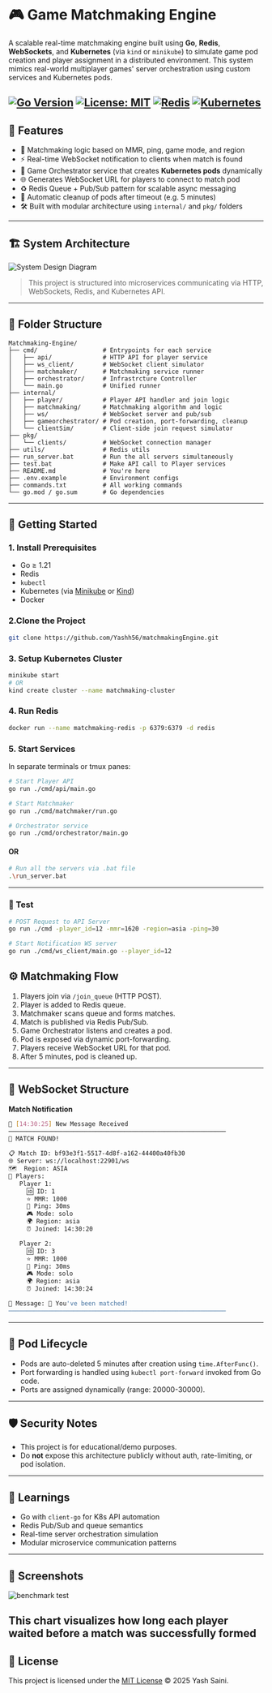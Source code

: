 # 🎮 Game Matchmaking Engine

A scalable real-time matchmaking engine built using **Go**, **Redis**, **WebSockets**, and **Kubernetes** (via `kind` or `minikube`) to simulate game pod creation and player assignment in a distributed environment.
This system mimics real-world multiplayer games' server orchestration using custom services and Kubernetes pods.


[![Go Version](https://img.shields.io/badge/Go-1.21+-blue.svg)](https://golang.org)
[![License: MIT](https://img.shields.io/badge/License-MIT-yellow.svg)](https://opensource.org/licenses/MIT)
[![Redis](https://img.shields.io/badge/Redis-Required-red.svg)](https://redis.io)
[![Kubernetes](https://img.shields.io/badge/Kubernetes-Compatible-blue.svg)](https://kubernetes.io)
---

## 🚀 Features

- 🧐 Matchmaking logic based on MMR, ping, game mode, and region
- ⚡ Real-time WebSocket notification to clients when match is found
- 🥉 Game Orchestrator service that creates **Kubernetes pods** dynamically
- 🌐 Generates WebSocket URL for players to connect to match pod
- ♻ Redis Queue + Pub/Sub pattern for scalable async messaging
- 🔹 Automatic cleanup of pods after timeout (e.g. 5 minutes)
- 🛠️ Built with modular architecture using `internal/` and `pkg/` folders

---

## 🏗️ System Architecture

![System Design Diagram](./assets/Matchmaking%20engine%20design.png)

> This project is structured into microservices communicating via HTTP, WebSockets, Redis, and Kubernetes API.

---

## 📁 Folder Structure

```
Matchmaking-Engine/
├── cmd/                  # Entrypoints for each service
│   ├── api/              # HTTP API for player service
│   ├── ws_client/        # WebSocket client simulator
│   ├── matchmaker/       # Matchmaking service runner
│   ├── orchestrator/     # Infrastrcture Controller
│   └── main.go           # Unified runner
├── internal/
│   ├── player/           # Player API handler and join logic
│   ├── matchmaking/      # Matchmaking algorithm and logic
│   ├── ws/               # WebSocket server and pub/sub
│   ├── gameorchestrator/ # Pod creation, port-forwarding, cleanup
│   └── clientSim/        # Client-side join request simulator
├── pkg/
│   └── clients/          # WebSocket connection manager
├── utils/                # Redis utils
├── run_server.bat        # Run the all servers simultaneously
├── test.bat              # Make API call to Player services
├── README.md             # You're here
├── .env.example          # Environment configs
├── commands.txt          # All working commands
└── go.mod / go.sum       # Go dependencies
```

---

## 🧪 Getting Started

### 1. Install Prerequisites

- Go ≥ 1.21
- Redis
- `kubectl`
- Kubernetes (via [Minikube](https://minikube.sigs.k8s.io/) or [Kind](https://kind.sigs.k8s.io/))
- Docker

### 2.Clone the Project

```bash
git clone https://github.com/Yashh56/matchmakingEngine.git
```

### 3. Setup Kubernetes Cluster

```bash
minikube start
# OR
kind create cluster --name matchmaking-cluster
```

### 4. Run Redis

```bash
docker run --name matchmaking-redis -p 6379:6379 -d redis
```

### 5. Start Services

In separate terminals or tmux panes:

```bash
# Start Player API
go run ./cmd/api/main.go

# Start Matchmaker
go run ./cmd/matchmaker/run.go

# Orchestrator service
go run ./cmd/orchestrator/main.go

```

#### OR

```bash
# Run all the servers via .bat file
.\run_server.bat
```

---

### 🤖 Test

```bash
# POST Request to API Server
go run ./cmd -player_id=12 -mmr=1620 -region=asia -ping=30  

# Start Notification WS server
go run ./cmd/ws_client/main.go --player_id=12

```

## ⚙️ Matchmaking Flow

1. Players join via `/join_queue` (HTTP POST).
2. Player is added to Redis queue.
3. Matchmaker scans queue and forms matches.
4. Match is published via Redis Pub/Sub.
5. Game Orchestrator listens and creates a pod.
6. Pod is exposed via dynamic port-forwarding.
7. Players receive WebSocket URL for that pod.
8. After 5 minutes, pod is cleaned up.

---

## 📡 WebSocket Structure

**Match Notification**

```bash
📨 [14:30:25] New Message Received
────────────────────────────────────────────────────────────
🎯 MATCH FOUND!

📋 Match ID: bf93e3f1-5517-4d8f-a162-44400a40fb30
🌐 Server: ws://localhost:22901/ws
🗺️  Region: ASIA
👥 Players:
   Player 1:
     🆔 ID: 1
     ⭐ MMR: 1000
     📶 Ping: 30ms
     🎮 Mode: solo
     🌍 Region: asia
     ⏰ Joined: 14:30:20

   Player 2:
     🆔 ID: 3
     ⭐ MMR: 1000
     📶 Ping: 30ms
     🎮 Mode: solo
     🌍 Region: asia
     ⏰ Joined: 14:30:24

💬 Message: 🎯 You've been matched!
────────────────────────────────────────────────────────────
```

---

## 🧼 Pod Lifecycle

- Pods are auto-deleted 5 minutes after creation using `time.AfterFunc()`.
- Port forwarding is handled using `kubectl port-forward` invoked from Go code.
- Ports are assigned dynamically (range: 20000-30000).

---

## 🛡️ Security Notes

- This project is for educational/demo purposes.
- Do **not** expose this architecture publicly without auth, rate-limiting, or pod isolation.

---

## 🧠 Learnings

- Go with `client-go` for K8s API automation
- Redis Pub/Sub and queue semantics
- Real-time server orchestration simulation
- Modular microservice communication patterns

---

## 📸 Screenshots

![benchmark test](./assets/latency-line-chart.png)

## This chart visualizes how long each player waited before a match was successfully formed

## 🧪 License

This project is licensed under the [MIT License](./LICENSE) © 2025 Yash Saini.
